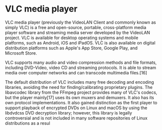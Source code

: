 # VLC media player

VLC media player (previously the VideoLAN Client and commonly known as simply VLC) is a free and open-source, portable, cross-platform media player software and streaming media server developed by the VideoLAN project. VLC is available for desktop operating systems and mobile platforms, such as Android, iOS and iPadOS. VLC is also available on digital distribution platforms such as Apple's App Store, Google Play, and Microsoft Store.

VLC supports many audio and video compression methods and file formats, including DVD-Video, video CD and streaming protocols. It is able to stream media over computer networks and can transcode multimedia files.[16]

The default distribution of VLC includes many free decoding and encoding libraries, avoiding the need for finding/calibrating proprietary plugins. The libavcodec library from the FFmpeg project provides many of VLC's codecs, but the player mainly[17] uses its own muxers and demuxers. It also has its own protocol implementations. It also gained distinction as the first player to support playback of encrypted DVDs on Linux and macOS by using the libdvdcss DVD decryption library; however, this library is legally controversial and is not included in many software repositories of Linux distributions as a resul